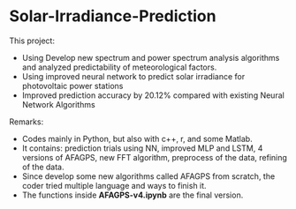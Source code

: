 # Solar-Irradiance-Prediction
This project:
* Using Develop new spectrum and power spectrum analysis algorithms and analyzed predictability of meteorological factors.
* Using improved neural network to predict solar irradiance for photovoltaic power stations
* Improved prediction accuracy by 20.12% compared with existing Neural Network Algorithms


Remarks:
* Codes mainly in Python, but also with c++, r, and some Matlab.
* It contains: prediction trials using NN, improved MLP and LSTM, 4 versions of AFAGPS, new FFT algorithm, preprocess of the data, refining of the data.
* Since develop some new algorithms called AFAGPS from scratch, the coder tried multiple language and ways to finish it.
* The functions inside <b>AFAGPS-v4.ipynb</b> are the final version.
